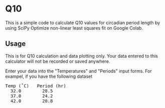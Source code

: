 # Q10 
This is a simple code to calculate Q10 values for circadian period length by using SciPy Optimize non-linear least squares fit on Google Colab.

## Usage

This is for Q10 calculation and data plotting only. Your data entered to this calculator will not be recorded or saved anywhere.

Enter your data into the "Temperatures" and "Periods" input forms.
For exampel, if you have the following dataset

<pre>Temp (˚C)   Period (hr)
  32.0        28.5
  37.0        24.2
  42.0        20.8</pre>

